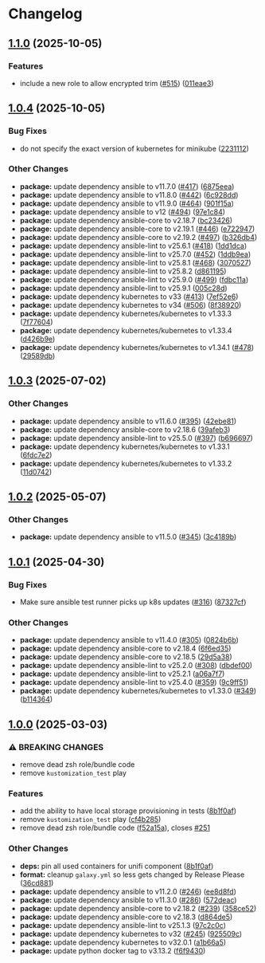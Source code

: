 # Changelog

## [1.1.0](https://github.com/marinatedconcrete/config/compare/ansible-collection@v1.0.4...ansible-collection@v1.1.0) (2025-10-05)


### Features

* include a new role to allow encrypted trim ([#515](https://github.com/marinatedconcrete/config/issues/515)) ([011eae3](https://github.com/marinatedconcrete/config/commit/011eae30e5706326ad1bd9e4b8d106408fd42540))

## [1.0.4](https://github.com/marinatedconcrete/config/compare/ansible-collection@v1.0.3...ansible-collection@v1.0.4) (2025-10-05)


### Bug Fixes

* do not specify the exact version of kubernetes for minikube ([2231112](https://github.com/marinatedconcrete/config/commit/2231112296544ccf86674ddb6b76a5df3234c189))


### Other Changes

* **package:** update dependency ansible to v11.7.0 ([#417](https://github.com/marinatedconcrete/config/issues/417)) ([6875eea](https://github.com/marinatedconcrete/config/commit/6875eeacca13e0870e8a4d3ef15920779bc9b419))
* **package:** update dependency ansible to v11.8.0 ([#442](https://github.com/marinatedconcrete/config/issues/442)) ([6c928dd](https://github.com/marinatedconcrete/config/commit/6c928dd35c7437bb0c66ccae25db8f431808cf9c))
* **package:** update dependency ansible to v11.9.0 ([#464](https://github.com/marinatedconcrete/config/issues/464)) ([901f15a](https://github.com/marinatedconcrete/config/commit/901f15a567b7aceb1e98d7d7e0bcf26b7c2d1e32))
* **package:** update dependency ansible to v12 ([#494](https://github.com/marinatedconcrete/config/issues/494)) ([97e1c84](https://github.com/marinatedconcrete/config/commit/97e1c84d282e834919cd961284bc75fe3cad4f11))
* **package:** update dependency ansible-core to v2.18.7 ([bc23426](https://github.com/marinatedconcrete/config/commit/bc234268cb7f31616a9fde9c0cf6281b9f8ee474))
* **package:** update dependency ansible-core to v2.19.1 ([#446](https://github.com/marinatedconcrete/config/issues/446)) ([e722947](https://github.com/marinatedconcrete/config/commit/e722947e000be9bcf58b25bbe948924123cb94eb))
* **package:** update dependency ansible-core to v2.19.2 ([#497](https://github.com/marinatedconcrete/config/issues/497)) ([b326db4](https://github.com/marinatedconcrete/config/commit/b326db4f604db19d7960831ecfba379608347516))
* **package:** update dependency ansible-lint to v25.6.1 ([#418](https://github.com/marinatedconcrete/config/issues/418)) ([1dd1dca](https://github.com/marinatedconcrete/config/commit/1dd1dca8737434c72f1c85fcf0791f19a79af033))
* **package:** update dependency ansible-lint to v25.7.0 ([#452](https://github.com/marinatedconcrete/config/issues/452)) ([1ddb9ea](https://github.com/marinatedconcrete/config/commit/1ddb9eac31928a1c300ff1e832e2dcce34ef6b78))
* **package:** update dependency ansible-lint to v25.8.1 ([#468](https://github.com/marinatedconcrete/config/issues/468)) ([3070527](https://github.com/marinatedconcrete/config/commit/3070527bbf42c02b3f5b9b7eeff87dceb54eeb03))
* **package:** update dependency ansible-lint to v25.8.2 ([d861195](https://github.com/marinatedconcrete/config/commit/d8611959a95252f1bd864dd8067d0fd26ddb5ada))
* **package:** update dependency ansible-lint to v25.9.0 ([#499](https://github.com/marinatedconcrete/config/issues/499)) ([fdbc11a](https://github.com/marinatedconcrete/config/commit/fdbc11aa66694ecc0ed9d8561661a26a3fd39a8e))
* **package:** update dependency ansible-lint to v25.9.1 ([005c28d](https://github.com/marinatedconcrete/config/commit/005c28de3fa8330e0d027d9385d7d1aab240db77))
* **package:** update dependency kubernetes to v33 ([#413](https://github.com/marinatedconcrete/config/issues/413)) ([7ef52e6](https://github.com/marinatedconcrete/config/commit/7ef52e6385fbd030ee0ac34f3297f56c3b18fdce))
* **package:** update dependency kubernetes to v34 ([#506](https://github.com/marinatedconcrete/config/issues/506)) ([8f38920](https://github.com/marinatedconcrete/config/commit/8f3892072ff3150b230323d514e8a7d8cfc38265))
* **package:** update dependency kubernetes/kubernetes to v1.33.3 ([7f77604](https://github.com/marinatedconcrete/config/commit/7f776045dc93098ee1473379caec4b3a4e08058f))
* **package:** update dependency kubernetes/kubernetes to v1.33.4 ([d426b9e](https://github.com/marinatedconcrete/config/commit/d426b9e3265417d1109999ab9eae1a3e01cc4a51))
* **package:** update dependency kubernetes/kubernetes to v1.34.1 ([#478](https://github.com/marinatedconcrete/config/issues/478)) ([29589db](https://github.com/marinatedconcrete/config/commit/29589db88f1636a2d79f81f340743ccaceaab0e7))

## [1.0.3](https://github.com/marinatedconcrete/config/compare/ansible-collection@v1.0.2...ansible-collection@v1.0.3) (2025-07-02)


### Other Changes

* **package:** update dependency ansible to v11.6.0 ([#395](https://github.com/marinatedconcrete/config/issues/395)) ([42ebe81](https://github.com/marinatedconcrete/config/commit/42ebe814890a44a4681b2b96b98c0f68fa1893bc))
* **package:** update dependency ansible-core to v2.18.6 ([39afeb3](https://github.com/marinatedconcrete/config/commit/39afeb3040199f19ba0abf7f0866c342a5579770))
* **package:** update dependency ansible-lint to v25.5.0 ([#397](https://github.com/marinatedconcrete/config/issues/397)) ([b696697](https://github.com/marinatedconcrete/config/commit/b696697d5b2284b19fa62678c89700fcadf035da))
* **package:** update dependency kubernetes/kubernetes to v1.33.1 ([6fdc7e2](https://github.com/marinatedconcrete/config/commit/6fdc7e286fec718bc44855daabd4fb1e6b06cf70))
* **package:** update dependency kubernetes/kubernetes to v1.33.2 ([11d0742](https://github.com/marinatedconcrete/config/commit/11d07426658211e77eacdb5970fa35bf5435637b))

## [1.0.2](https://github.com/marinatedconcrete/config/compare/ansible-collection@v1.0.1...ansible-collection@v1.0.2) (2025-05-07)


### Other Changes

* **package:** update dependency ansible to v11.5.0 ([#345](https://github.com/marinatedconcrete/config/issues/345)) ([3c4189b](https://github.com/marinatedconcrete/config/commit/3c4189b6e08ee6944123aa60be883be79287c6e5))

## [1.0.1](https://github.com/marinatedconcrete/config/compare/ansible-collection@v1.0.0...ansible-collection@v1.0.1) (2025-04-30)


### Bug Fixes

* Make sure ansible test runner picks up k8s updates ([#316](https://github.com/marinatedconcrete/config/issues/316)) ([87327cf](https://github.com/marinatedconcrete/config/commit/87327cfc32b75674d1abd4c925232084c4c43cc1))


### Other Changes

* **package:** update dependency ansible to v11.4.0 ([#305](https://github.com/marinatedconcrete/config/issues/305)) ([0824b6b](https://github.com/marinatedconcrete/config/commit/0824b6b088ade4ef99cb8e22c3c671d99bf2af17))
* **package:** update dependency ansible-core to v2.18.4 ([6f6ed35](https://github.com/marinatedconcrete/config/commit/6f6ed355ff585387cfc1086df013c47e89b64f11))
* **package:** update dependency ansible-core to v2.18.5 ([29d5a38](https://github.com/marinatedconcrete/config/commit/29d5a3854e74366305feda8316b17c7deefc9165))
* **package:** update dependency ansible-lint to v25.2.0 ([#308](https://github.com/marinatedconcrete/config/issues/308)) ([dbdef00](https://github.com/marinatedconcrete/config/commit/dbdef00aaf09647be2a2d2e4a58674d613228e64))
* **package:** update dependency ansible-lint to v25.2.1 ([a06a7f7](https://github.com/marinatedconcrete/config/commit/a06a7f702480dadacc04ca596f697ec913300559))
* **package:** update dependency ansible-lint to v25.4.0 ([#359](https://github.com/marinatedconcrete/config/issues/359)) ([9c9ff51](https://github.com/marinatedconcrete/config/commit/9c9ff51abab5f2bf06c8d54d0e9da99fe666c0aa))
* **package:** update dependency kubernetes/kubernetes to v1.33.0 ([#349](https://github.com/marinatedconcrete/config/issues/349)) ([b114364](https://github.com/marinatedconcrete/config/commit/b1143645c052fb7280af35152836e8bfd81d2d49))

## [1.0.0](https://github.com/marinatedconcrete/config/compare/ansible-collection@v0.1.0...ansible-collection@v1.0.0) (2025-03-03)


### ⚠ BREAKING CHANGES

* remove dead zsh role/bundle code
* remove `kustomization_test` play

### Features

* add the ability to have local storage provisioning in tests ([8b1f0af](https://github.com/marinatedconcrete/config/commit/8b1f0af12afb544e5d824d52f14a623239833bbe))
* remove `kustomization_test` play ([cf4b285](https://github.com/marinatedconcrete/config/commit/cf4b285433f67936e3997cbeee03dd2d4077a284))
* remove dead zsh role/bundle code ([f52a15a](https://github.com/marinatedconcrete/config/commit/f52a15af2c5cfa37c1a912485a5cb1a2cc46bebb)), closes [#251](https://github.com/marinatedconcrete/config/issues/251)


### Other Changes

* **deps:** pin all used containers for unifi component ([8b1f0af](https://github.com/marinatedconcrete/config/commit/8b1f0af12afb544e5d824d52f14a623239833bbe))
* **format:** cleanup `galaxy.yml` so less gets changed by Release Please ([36cd881](https://github.com/marinatedconcrete/config/commit/36cd881654e2ccd22dacf4e103df56ff24022bee))
* **package:** update dependency ansible to v11.2.0 ([#246](https://github.com/marinatedconcrete/config/issues/246)) ([ee8d8fd](https://github.com/marinatedconcrete/config/commit/ee8d8fd02046696a1db28c7022cef3b9a5e53840))
* **package:** update dependency ansible to v11.3.0 ([#286](https://github.com/marinatedconcrete/config/issues/286)) ([572deac](https://github.com/marinatedconcrete/config/commit/572deac856a00824877bbf95bd25e0c1a4d0e4bb))
* **package:** update dependency ansible-core to v2.18.2 ([#239](https://github.com/marinatedconcrete/config/issues/239)) ([358ce52](https://github.com/marinatedconcrete/config/commit/358ce5253a59268b08415a6d8d7996b539b8e5f1))
* **package:** update dependency ansible-core to v2.18.3 ([d864de5](https://github.com/marinatedconcrete/config/commit/d864de54d58f4c1b66d391eb84375031696f50a4))
* **package:** update dependency ansible-lint to v25.1.3 ([97c2c0c](https://github.com/marinatedconcrete/config/commit/97c2c0ce642773e7db18858791b0b1cab7a45125))
* **package:** update dependency kubernetes to v32 ([#245](https://github.com/marinatedconcrete/config/issues/245)) ([925509c](https://github.com/marinatedconcrete/config/commit/925509c34e35832f60da83f8ee6e7643a699c76f))
* **package:** update dependency kubernetes to v32.0.1 ([a1b66a5](https://github.com/marinatedconcrete/config/commit/a1b66a587afed10485fee9359bf03f27cc411a0c))
* **package:** update python docker tag to v3.13.2 ([f6f9430](https://github.com/marinatedconcrete/config/commit/f6f94303519f34b35a8fa61af234715effc0482c))
